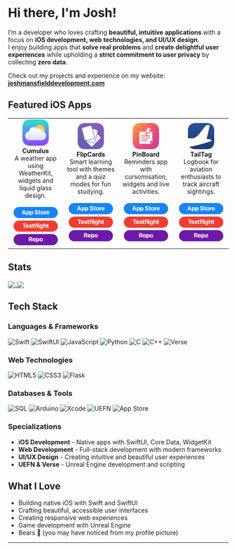 # Hi there, I'm Josh! 
I’m a developer who loves crafting **beautiful, intuitive applications** with a focus on **iOS development, web technologies, and UI/UX design**.  
I enjoy building apps that **solve real problems** and **create delightful user experiences** while upholding a **strict commitment to user privacy** by collecting **zero data**.

Check out my projects and experience on my website:  
[**joshmansfielddevelopment.com**](https://www.joshmansfielddevelopment.com)

##  Featured iOS Apps

<table>
<tr>
<td align="center" width="25%">
<img src="App_Icons/Cumulus.png" width="60" height="60"><br>
<strong>Cumulus</strong><br>
A weather app using WeatherKit, widgets and  liquid glass design.<br>
<br>
<a href="https://apps.apple.com/gb/app/cumulus/id6742735497">
  <img src="badges/dl.png" alt="Download" width="120">
</a><br>
<a href="https://testflight.apple.com/join/3FTY37Fg">
  <img src="badges/beta.png" alt="Beta Download" width="120">
</a><br>
<a href="https://github.com/JoshOn360Hz/CumulusApp">
  <img src="badges/repo.png" alt="Beta Download" width="120">
</a>
</td>
<td align="center" width="25%">
<img src="App_Icons/FlipCards.png" width="60" height="60"><br>
<strong>FlipCards</strong><br>
Smart learning tool with themes and a quiz modes for fun studying.<br>
<br>
<a href="https://apps.apple.com/gb/app/flipcards-revision-made-easy/id6749154468">
  <img src="badges/dl.png" alt="Download" width="120">
</a><br>
<a href="https://testflight.apple.com/join/2hBxWMNR">
  <img src="badges/beta.png" alt="Beta Download" width="120">
</a><br>
<a href="https://github.com/JoshOn360Hz/FlipCardsApp">
  <img src="badges/repo.png" alt="Beta Download" width="120">
</a>
</td>
<td align="center" width="25%">
<img src="App_Icons/PinBoard.png" width="60" height="60"><br>
<strong>PinBoard</strong><br>
Reminders app with cursomisation, widgets and live activities.<br>
<br>
<a href="https://apps.apple.com/gb/app/pinboard-better-notes/id6747376814">
  <img src="badges/dl.png" alt="Download" width="120">
</a><br>
<a href="https://testflight.apple.com/join/NmpwygSt">
  <img src="badges/beta.png" alt="Beta Download" width="120">
</a><br>
<a href="https://github.com/JoshOn360Hz/PinBoard-App">
  <img src="badges/repo.png" alt="Beta Download" width="120">
</a>
</td>
<td align="center" width="25%">
<img src="App_Icons/TailTag.png" width="60" height="60"><br>
<strong>TailTag</strong><br>
Logbook for aviation enthusiasts to track aircraft sightings.<br>
<br>
<a href="https://apps.apple.com/gb/app/tailtag/id6747738157">
  <img src="badges/dl.png" alt="Download" width="120">
</a><br>
<a href="https://testflight.apple.com/join/zXMv5qHd">
  <img src="badges/beta.png" alt="Beta Download" width="120">
</a><br>
<a href="https://github.com/JoshOn360Hz/TailTagApp">
  <img src="badges/repo.png" alt="Beta Download" width="120">
</a>
</td>
</tr>
</table>

## Stats

<a href="https://github.com/JoshOn360Hz">
  <img height=200 align="center" src="https://github-readme-stats.vercel.app/api?username=JoshOn360Hz&show_icons=true" />
</a>
<a href="https://github.com/JoshOn360Hz">
  <img height=200 align="center" src="https://github-readme-stats.vercel.app/api/top-langs?username=JoshOn360Hz&layout=compact&langs_count=8&card_width=320" />
</a>

## Tech Stack

### Languages & Frameworks
![Swift](https://img.shields.io/badge/Swift-FA7343?style=for-the-badge&logo=swift&logoColor=white)
![SwiftUI](https://img.shields.io/badge/SwiftUI-007ACC?style=for-the-badge&logo=swift&logoColor=white)
![JavaScript](https://img.shields.io/badge/JavaScript-F7DF1E?style=for-the-badge&logo=javascript&logoColor=black)
![Python](https://img.shields.io/badge/Python-3776AB?style=for-the-badge&logo=python&logoColor=white)
![C](https://img.shields.io/badge/C-00599C?style=for-the-badge&logo=c&logoColor=white)
![C++](https://img.shields.io/badge/C++-00599C?style=for-the-badge&logo=c%2B%2B&logoColor=white)
![Verse](https://img.shields.io/badge/Verse-000000?style=for-the-badge&logo=unrealengine&logoColor=white)

### Web Technologies
![HTML5](https://img.shields.io/badge/HTML5-E34F26?style=for-the-badge&logo=html5&logoColor=white)
![CSS3](https://img.shields.io/badge/CSS3-1572B6?style=for-the-badge&logo=css3&logoColor=white)
![Flask](https://img.shields.io/badge/Flask-000000?style=for-the-badge&logo=flask&logoColor=white)

### Databases & Tools
![SQL](https://img.shields.io/badge/SQL-4479A1?style=for-the-badge&logo=mysql&logoColor=white)
![Arduino](https://img.shields.io/badge/Arduino-00979D?style=for-the-badge&logo=arduino&logoColor=white)
![Xcode](https://img.shields.io/badge/Xcode-007ACC?style=for-the-badge&logo=xcode&logoColor=white)
![UEFN](https://img.shields.io/badge/UEFN-313131?style=for-the-badge&logo=unrealengine&logoColor=white)
![App Store](https://img.shields.io/badge/App_Store-0D96F6?style=for-the-badge&logo=app-store&logoColor=white)

### Specializations
- **iOS Development** - Native apps with SwiftUI, Core Data, WidgetKit
- **Web Development** - Full-stack development with modern frameworks
- **UI/UX Design** - Creating intuitive and beautiful user experiences
- **UEFN & Verse** - Unreal Engine development and scripting

##  What I Love
-  Building native iOS with Swift and SwiftUI
-  Crafting beautiful, accessible user interfaces
-  Creating responsive web experiences
-  Game development with Unreal Engine
-  Bears 🐻 (you may have noticed from my profile picture)
---
